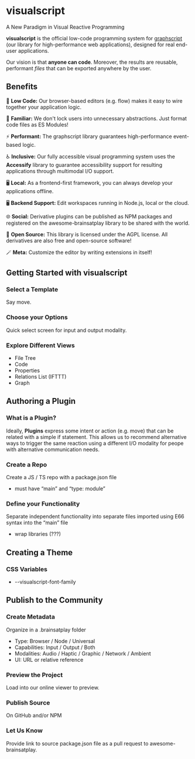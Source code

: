 # visualscript
A New Paradigm in Visual Reactive Programming

**visualscript** is the official low-code programming system for [graphscript](https://github.com/brainsatplay/graphscript) (our library for high-performance web applications), designed for real end-user applications.

Our vision is that **anyone can code**. Moreover, the results are reusable, performant *files* that can be exported anywhere by the user.

## Benefits
🔮 **Low Code:** Our browser-based editors (e.g. flow) makes it easy to wire together your application logic.

🧩 **Familiar:** We don't lock users into unnecessary abstractions. Just format code files as ES Modules!

⚡ **Performant:** The graphscript library guarantees high-performance event-based logic.

♿ **Inclusive:** Our fully accessible visual programming system uses the **Accessify** library to guarantee accessibility support for resulting applications through multimodal I/O support.

🖥️ **Local:** As a frontend-first framework, you can always develop your applications offline.

🖥️ **Backend Support:** Edit workspaces running in Node.js, local or the cloud.

🌐 **Social:** Derivative plugins can be published as NPM packages and registered on the awesome-brainsatplay library to be shared with the world.

📜 **Open Source:** This library is licensed under the AGPL license. All derivatives are also free and open-source software!

🪄 **Meta:** Customize the editor by writing extensions in itself!

## Getting Started with visualscript
### Select a Template
Say move.

### Choose your Options
Quick select screen for input and output modality.

### Explore Different Views
- File Tree
- Code
- Properties
- Relations List (IFTTT)
- Graph


## Authoring a Plugin
### What is a Plugin?
Ideally, **Plugins** express some intent or action (e.g. move) that can be related with a simple if statement. This allows us to recommend alternative ways to trigger the same reaction using a different I/O modality for peope with alternative communication needs.

### Create a Repo
Create a JS / TS repo with a package.json file
- must have “main” and “type: module”

### Define your Functionality
Separate independent functionality into separate files imported using E66 syntax into the “main” file
- wrap libraries (???)

## Creating a Theme
### CSS Variables
- --visualscript-font-family

## Publish to the Community
### Create Metadata
Organize in a .brainsatplay folder
- Type: Browser / Node / Universal
- Capabilities: Input / Output / Both
- Modalities: Audio / Haptic / Graphic / Network / Ambient
- UI: URL or relative reference

### Preview the Project
Load into our online viewer to preview.

### Publish Source
On GitHub and/or NPM

### Let Us Know
Provide link to source package.json file as a pull request to awesome-brainsatplay.